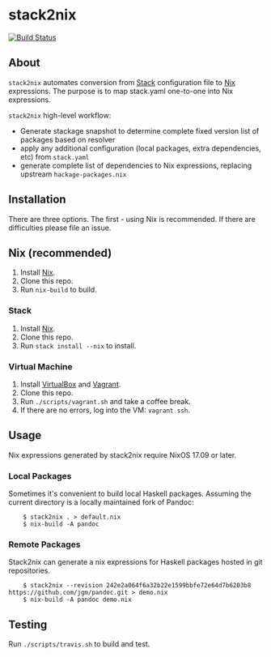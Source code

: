 # stack2nix

[![Build Status](https://travis-ci.org/input-output-hk/stack2nix.svg?branch=master)](https://travis-ci.org/input-output-hk/stack2nix)

## About

`stack2nix` automates conversion from [Stack](https://docs.haskellstack.org/en/stable/README/) configuration file to [Nix](http://nixos.org/nix/) expressions. The purpose is to map stack.yaml one-to-one into Nix expressions.

`stack2nix` high-level workflow:

- Generate stackage snapshot to determine complete fixed version list of packages based on resolver
- apply any additional configuration (local packages, extra dependencies, etc) from `stack.yaml`
- generate complete list of dependencies to Nix expressions, replacing upstream `hackage-packages.nix`

## Installation

There are three options. The first - using Nix is recommended. If there are difficulties please file an issue.

## Nix (recommended)

1. Install [Nix](https://nixos.org/nix/).
2. Clone this repo.
3. Run `nix-build` to build.

### Stack

1. Install [Nix](https://nixos.org/nix/).
2. Clone this repo.
3. Run `stack install --nix` to install.

### Virtual Machine

1. Install [VirtualBox](https://www.virtualbox.org/wiki/VirtualBox) and [Vagrant](https://www.vagrantup.com/).
2. Clone this repo.
3. Run `./scripts/vagrant.sh` and take a coffee break.
4. If there are no errors, log into the VM: `vagrant ssh`.

## Usage

Nix expressions generated by stack2nix require NixOS 17.09 or later.

### Local Packages

Sometimes it's convenient to build local Haskell packages. Assuming the current directory is a locally maintained fork of Pandoc:

```
    $ stack2nix . > default.nix
    $ nix-build -A pandoc
```

### Remote Packages

Stack2nix can generate a nix expressions for Haskell packages hosted in git repositories.

```
    $ stack2nix --revision 242e2a064f6a32b22e1599bbfe72e64d7b6203b8 https://github.com/jgm/pandoc.git > demo.nix
    $ nix-build -A pandoc demo.nix
```

## Testing

Run `./scripts/travis.sh` to build and test.
